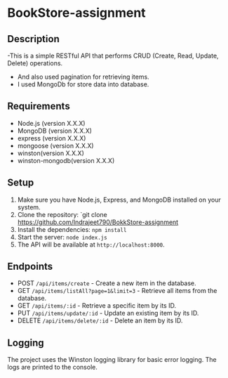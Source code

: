 # BookStore-assignment

## Description

-This is a simple RESTful API that performs CRUD (Create, Read, Update, Delete) operations.

- And also used pagination for retrieving items.
- I used MongoDb for store data into database.

## Requirements

- Node.js (version X.X.X)
- MongoDB (version X.X.X)
- express (version X.X.X)
- mongoose (version X.X.X)
- winston(version X.X.X)
- winston-mongodb(version X.X.X)

## Setup

1. Make sure you have Node.js, Express, and MongoDB installed on your system.
2. Clone the repository: `git clone https://github.com/Indrajeet790/BokkStore-assignment
3. Install the dependencies: `npm install`
4. Start the server: `node index.js`
5. The API will be available at `http://localhost:8000`.

## Endpoints

- POST `/api/items/create` - Create a new item in the database.
- GET `/api/items/listAll?page=1&limit=3` - Retrieve all items from the database.
- GET `/api/items/:id` - Retrieve a specific item by its ID.
- PUT `/api/items/update/:id` - Update an existing item by its ID.
- DELETE `/api/items/delete/:id` - Delete an item by its ID.

## Logging

The project uses the Winston logging library for basic error logging. The logs are printed to the console.
